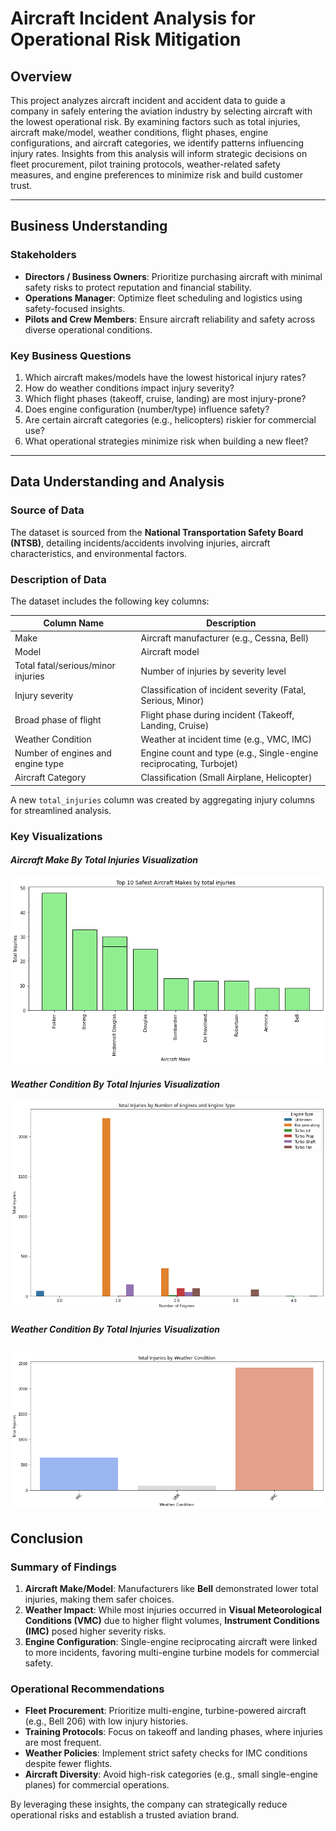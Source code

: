 # Aircraft Incident Analysis for Operational Risk Mitigation

## Overview

This project analyzes aircraft incident and accident data to guide a company in safely entering the aviation industry by selecting aircraft with the lowest operational risk. By examining factors such as total injuries, aircraft make/model, weather conditions, flight phases, engine configurations, and aircraft categories, we identify patterns influencing injury rates. Insights from this analysis will inform strategic decisions on fleet procurement, pilot training protocols, weather-related safety measures, and engine preferences to minimize risk and build customer trust.

---

## Business Understanding

### Stakeholders

- **Directors / Business Owners**: Prioritize purchasing aircraft with minimal safety risks to protect reputation and financial stability.
- **Operations Manager**: Optimize fleet scheduling and logistics using safety-focused insights.
- **Pilots and Crew Members**: Ensure aircraft reliability and safety across diverse operational conditions.

### Key Business Questions

1. Which aircraft makes/models have the lowest historical injury rates?
2. How do weather conditions impact injury severity?
3. Which flight phases (takeoff, cruise, landing) are most injury-prone?
4. Does engine configuration (number/type) influence safety?
5. Are certain aircraft categories (e.g., helicopters) riskier for commercial use?
6. What operational strategies minimize risk when building a new fleet?

---

## Data Understanding and Analysis

### Source of Data

The dataset is sourced from the **National Transportation Safety Board (NTSB)**, detailing incidents/accidents involving injuries, aircraft characteristics, and environmental factors.

### Description of Data

The dataset includes the following key columns:

| Column Name                        | Description                                                         |
| ---------------------------------- | ------------------------------------------------------------------- |
| Make                               | Aircraft manufacturer (e.g., Cessna, Bell)                          |
| Model                              | Aircraft model                                                      |
| Total fatal/serious/minor injuries | Number of injuries by severity level                                |
| Injury severity                    | Classification of incident severity (Fatal, Serious, Minor)         |
| Broad phase of flight              | Flight phase during incident (Takeoff, Landing, Cruise)             |
| Weather Condition                  | Weather at incident time (e.g., VMC, IMC)                           |
| Number of engines and engine type  | Engine count and type (e.g., Single-engine reciprocating, Turbojet) |
| Aircraft Category                  | Classification (Small Airplane, Helicopter)                         |

A new `total_injuries` column was created by aggregating injury columns for streamlined analysis.

### Key Visualizations

#### _Aircraft Make By Total Injuries Visualization_

![Aircraft Make By Total Injuries Visualization](./Aircraft%20Make%20Visualization.png)

#### _Weather Condition By Total Injuries Visualization_

![Number Of Engines And Engines Types By Total Injuries Visualization](./Engine%20configurations%20visualization.png)

#### _Weather Condition By Total Injuries Visualization_

## ![Weather Condition By Total Injuries Visualization](./Weather%20condition%20visualization.png)

## Conclusion

### Summary of Findings

1. **Aircraft Make/Model**: Manufacturers like **Bell** demonstrated lower total injuries, making them safer choices.
2. **Weather Impact**: While most injuries occurred in **Visual Meteorological Conditions (VMC)** due to higher flight volumes, **Instrument Conditions (IMC)** posed higher severity risks.
3. **Engine Configuration**: Single-engine reciprocating aircraft were linked to more incidents, favoring multi-engine turbine models for commercial safety.

### Operational Recommendations

- **Fleet Procurement**: Prioritize multi-engine, turbine-powered aircraft (e.g., Bell 206) with low injury histories.
- **Training Protocols**: Focus on takeoff and landing phases, where injuries are most frequent.
- **Weather Policies**: Implement strict safety checks for IMC conditions despite fewer flights.
- **Aircraft Diversity**: Avoid high-risk categories (e.g., small single-engine planes) for commercial operations.

By leveraging these insights, the company can strategically reduce operational risks and establish a trusted aviation brand.
